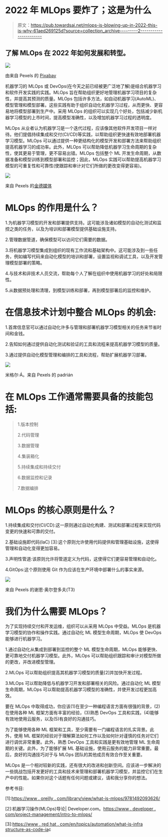 # 2022 年 MLOps 要炸了；这是为什么

> 原文：<https://pub.towardsai.net/mlops-is-blowing-up-in-2022-this-is-why-61aed269125d?source=collection_archive---------2----------------------->

## 了解 MLOps 在 2022 年如何发展和转型。

![](img/f1dbb66e043263d99fa848bce03f1820.png)

由来自 Pexels 的 [Pixabay](https://www.pexels.com/@pixabay/)

机器学习的 MLOps 或 DevOps(在今天之前已经被更广泛地了解)是结合机器学习和软件开发实践的实践。MLOps 旨在帮助组织更好地管理机器学习项目的复杂性，并提高其预测的质量。MLOps 包括许多方法，如自动机器学习(AutoML)、模型管理和模型部署。这些实践有助于组织自动化机器学习过程，从而更快、更容易地将模型部署到生产中。采用 MLOps 的组织可以实现几个好处，包括减少新机器学习模型的上市时间，提高模型准确性，以及增加机器学习过程的透明度。

MLOps 从业者认为机器学习是一个迭代过程，应该像其他软件开发项目一样对待。他们提倡持续集成和交付(CI/CD)等实践，以帮助组织更快速有效地部署机器学习模型。MLOps 可以通过提供一种更结构化的模型开发和部署方法来帮助组织提高机器学习的成功率。此外，MLOps 可以帮助降低机器学习生命周期的复杂性，使其更易于管理，更不容易出错。MLOps 包括整个 ML 开发生命周期，从数据准备和模型训练到模型部署和监控；因此，MLOps 实践可以帮助提高机器学习模型的可重复性和可靠性(使跟踪和审计对它们所做的更改变得更容易)。

![](img/98fed51f0fc778cb5d1fd7d75370a07f.png)

来自 Pexels 的[金德媒体](https://www.pexels.com/@kindelmedia/)

# MLOps 的作用是什么？

1.为机器学习模型的开发和部署提供支持。这可能涉及诸如模型的自动化测试和监控之类的任务，以及为培训和部署模型提供基础设施支持。

2.管理数据管道，确保模型可以访问它们需要的数据。

3.将机器学习模型集成到组织的现有工作流和基础架构中。这可能涉及到一些任务，例如编写代码来自动化模型的培训和部署，设置监视和调试工具，以及开发管理模型部署的策略。

4.与技术和非技术人员交流，帮助每个人了解在组织中使用机器学习的好处和局限性。

5.从数据预处理和清理，到模型训练和部署，再到模型部署后的监控和维护。

# 在信息技术计划中整合 MLOps 的机会:

1.首席信息官可以通过自动化许多与管理和部署机器学习模型相关的任务来节省时间和金钱。

2.告知如何通过提供自动化测试和验证的工具和流程来提高机器学习模型的质量。

3.通过提供自动化模型管理和编排的工具和流程，帮助扩展机器学习部署。

![](img/934eb1a3911b3911e0a49ca1fe3e8a3e.png)

米格尔·Á。来自 Pexels 的 padrián

# 在 MLOps 工作通常需要具备的技能包括:

> 1.版本控制
> 
> 2.代码管理
> 
> 3.数据管理
> 
> 4.集装箱化
> 
> 5.持续集成和持续交付
> 
> 6.数据监控和记录
> 
> 7.数据编排

# MLOps 的核心原则是什么？

1.持续集成和交付(CI/CD):这一原则通过自动化构建、测试和部署过程来实现代码变更的快速和可靠的交付。

2.基础设施即代码(IaC) [3]:这个原则允许使用代码提供和管理基础设施，这使得管理和自动化变得更加容易。

3.声明性管道:该原则允许将管道定义为代码，这使得它们更容易管理和自动化。

4.GitOps:这个原则使用 Git 作为应该在生产环境中部署什么的事实来源。

![](img/d11fb83cd9be762267ed195d3f58c6a1.png)

来自 Pexels 的谢恩·奥尔登多夫(T3)

# 我们为什么需要 MLOps？

为了实现持续交付和开发运维，组织可以从采用 MLOps 中受益。MLOps 是机器学习模型的协作和操作实践。通过自动化 ML 模型生命周期，MLOps 使 DevOps 能够进行机器学习。

1.通过自动化从集成到部署到监控的整个 ML 模型生命周期，MLOps 能够更快、更可靠地交付机器学习模型。此外，MLOps 可以帮助组织跟踪和审计对模型所做的更改，并改进模型管理。

2.MLOps 可以帮助组织提高其机器学习模型的质量[2]并加快开发过程。

3.MLOps 可以帮助降低与机器学习开发和部署相关的风险。通过自动化 ML 模型生命周期，MLOps 可以帮助提高机器学习模型的准确性，并使开发过程更加高效。

要在 MLOps 中取得成功，你应该(1)在至少一种编程语言方面有很强的背景，(2)在使用各种 ML 框架方面有丰富的经验，(3)熟悉 DevOps 工具和实践，(4)能够有效地使用云服务，以及(5)有良好的沟通技巧。

为了能够使用各种 ML 框架和工具，至少需要有一门编程语言的扎实背景。此外，使用 ML 框架的经验对于理解算法如何工作以及如何针对谨慎的任务对它们进行调优非常重要。此外，熟悉 DevOps 工具和实践是更有效地管理 ML 生命周期的关键。此外，为了能够扩展 ML 基础设施，使用云服务的能力非常重要。最后，良好的沟通技巧对于与 MLOps 团队的其他成员有效合作至关重要。

MLOps 是一个相对较新的实践，还有很大的改进和创新空间。应该进一步解决的一些挑战包括开发更好的工具和技术来管理和部署机器学习模型，并监控它们在生产中的性能。如果你对这个话题有任何问题或建议，请和我分享你的想法。

参考书目:

[1]:[https://www . oreilly . com/library/view/what-is-mlops/9781492093626/](https://www.oreilly.com/library/view/what-is-mlops/9781492093626/)

[2]:机器学习操作(MLOps)导论| Developer.com。[https://www . developer . com/project-management/intro-to-mlops/](https://www.developer.com/project-management/intro-to-mlops/)

[3]:[https://www . red hat . com/en/topics/automation/what-is-infra structure-as-code-ia](https://www.redhat.com/en/topics/automation/what-is-infrastructure-as-code-iac)c